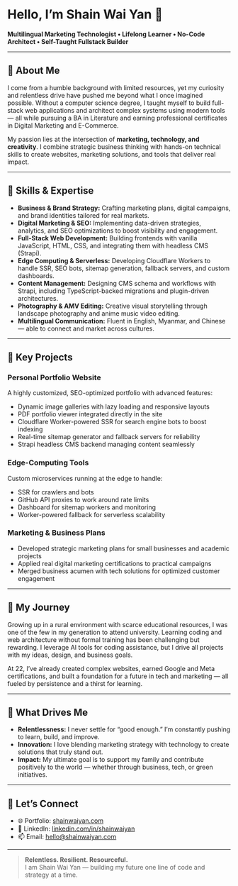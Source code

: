 # Hello, I’m Shain Wai Yan 👋

**Multilingual Marketing Technologist • Lifelong Learner • No-Code Architect • Self-Taught Fullstack Builder**

---

## 🔹 About Me

I come from a humble background with limited resources, yet my curiosity and relentless drive have pushed me beyond what I once imagined possible. Without a computer science degree, I taught myself to build full-stack web applications and architect complex systems using modern tools — all while pursuing a BA in Literature and earning professional certificates in Digital Marketing and E-Commerce.

My passion lies at the intersection of **marketing, technology, and creativity**. I combine strategic business thinking with hands-on technical skills to create websites, marketing solutions, and tools that deliver real impact.

---

## 🔹 Skills & Expertise

- **Business & Brand Strategy:** Crafting marketing plans, digital campaigns, and brand identities tailored for real markets.
- **Digital Marketing & SEO:** Implementing data-driven strategies, analytics, and SEO optimizations to boost visibility and engagement.
- **Full-Stack Web Development:** Building frontends with vanilla JavaScript, HTML, CSS, and integrating them with headless CMS (Strapi).
- **Edge Computing & Serverless:** Developing Cloudflare Workers to handle SSR, SEO bots, sitemap generation, fallback servers, and custom dashboards.
- **Content Management:** Designing CMS schema and workflows with Strapi, including TypeScript-backed migrations and plugin-driven architectures.
- **Photography & AMV Editing:** Creative visual storytelling through landscape photography and anime music video editing.
- **Multilingual Communication:** Fluent in English, Myanmar, and Chinese — able to connect and market across cultures.

---

## 🔹 Key Projects

### Personal Portfolio Website  
A highly customized, SEO-optimized portfolio with advanced features:
- Dynamic image galleries with lazy loading and responsive layouts  
- PDF portfolio viewer integrated directly in the site  
- Cloudflare Worker-powered SSR for search engine bots to boost indexing  
- Real-time sitemap generator and fallback servers for reliability  
- Strapi headless CMS backend managing content seamlessly  

### Edge-Computing Tools  
Custom microservices running at the edge to handle:  
- SSR for crawlers and bots  
- GitHub API proxies to work around rate limits  
- Dashboard for sitemap workers and monitoring  
- Worker-powered fallback for serverless scalability  

### Marketing & Business Plans  
- Developed strategic marketing plans for small businesses and academic projects  
- Applied real digital marketing certifications to practical campaigns  
- Merged business acumen with tech solutions for optimized customer engagement  

---

## 🔹 My Journey

Growing up in a rural environment with scarce educational resources, I was one of the few in my generation to attend university. Learning coding and web architecture without formal training has been challenging but rewarding. I leverage AI tools for coding assistance, but I drive all projects with my ideas, design, and business goals.

At 22, I’ve already created complex websites, earned Google and Meta certifications, and built a foundation for a future in tech and marketing — all fueled by persistence and a thirst for learning.

---

## 🔹 What Drives Me

- **Relentlessness:** I never settle for “good enough.” I’m constantly pushing to learn, build, and improve.  
- **Innovation:** I love blending marketing strategy with technology to create solutions that truly stand out.  
- **Impact:** My ultimate goal is to support my family and contribute positively to the world — whether through business, tech, or green initiatives.  

---

## 🔹 Let’s Connect

- 🌐 Portfolio: [shainwaiyan.com](https://shainwaiyan.com)  
- 🔗 LinkedIn: [linkedin.com/in/shainwaiyan](https://linkedin.com/in/shainwaiyan)  
- 📫 Email: hello@shainwaiyan.com  

---

> **Relentless. Resilient. Resourceful.**  
> I am Shain Wai Yan — building my future one line of code and strategy at a time.
